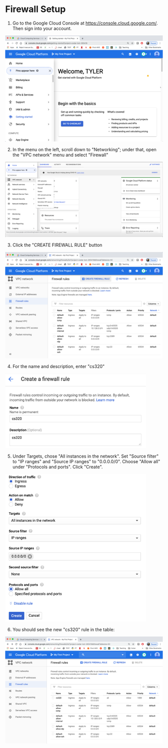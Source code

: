 # Firewall Setup

1. Go to the Google Cloud Console at https://console.cloud.google.com/.  Then sign into your account.

<img src="img/7.png" width=600>

2. In the menu on the left, scroll down to "Networking"; under that, open
the "VPC network" menu and select "Firewall"

<img src="img/Firewall_part2_update.png" width=600>

3. Click the "CREATE FIREWALL RULE" button

<img src="img/9.png" width=600>

4. For the name and description, enter "cs320"

<img src="img/10.png" width=450>

5. Under Targets, chose "All instances in the network".  Set "Source filter" to "IP ranges" and "Source IP ranges" to "0.0.0.0/0".  Choose "Allow all" under "Protocols and ports".  Click "Create".

<img src="img/11.png" width=450>

6. You should see the new "cs320" rule in the table:

<img src="img/12.png" width=600>
